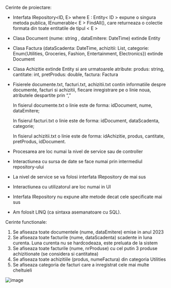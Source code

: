 Cerinte de proiectare:
- Interfata IRepository<ID, E> where E : Entity< ID > expune o singura metoda publica, IEnumerable< E > FindAll(), care returneaza o colectie formata din toate entitatile de tipul < E >
- Clasa Document (nume: string , dataEmitere: DateTime) extinde Entity <string>
- Clasa Factura (dataScadenta: DateTime, achizitii: List<Achizitie>, categorie: Enum{Utilities, Groceries, Fashion, Entertainment, Electronics}) extinde Document
- Clasa Achizitie extinde Entity <string> si are urmatoarele atribute: produs: string, cantitate: int, pretProdus: double, factura: Factura
- Fisierele documente.txt, facturi.txt, achizitii.txt contin informatiile despre documente, facturi si achizitii, fiecare inregistrare pe o linie noua, atributele despartite prin “,”
  
    In fisierul documente.txt o linie este de forma: idDocument, nume, dataEmitere;

    In fisierul facturi.txt o linie este de forma: idDocument, dataScadenta, categorie;

    In fisierul achizitii.txt o linie este de forma: idAchizitie, produs, cantitate, pretProdus, idDocument.

- Procesarea are loc numai la nivel de service sau de controller
- Interactiunea cu sursa de date se face numai prin intermediul repository-ului
- La nivel de service se va folosi interfata IRepository de mai sus
- Interactiunea cu utilizatorul are loc numai in UI
- Interfata IRepository nu expune alte metode decat cele specificate mai sus
- Am folosit LINQ (ca sintaxa asemanatoare cu SQL).

  
Cerinte functionale:

1. Se afiseaza toate documentele (nume, dataEmitere) emise in anul 2023
2. Se afiseaza toate facturile (nume, dataScadenta) scadente in luna curenta. Luna curenta nu se hardcodeaza, este preluata de la sistem
3. Se afiseaza toate facturile (nume, nrProduse) cu cel putin 3 produse achizitionate (se considera si cantitatea)
4. Se afiseaza toate achizitiile (produs, numeFactura) din categoria Utilities
5. Se afiseaza categoria de facturi care a inregistrat cele mai multe cheltuieli

![image](https://github.com/cristianamihu/UBB_Computer-Science/assets/128689630/1c720efc-df4f-45c4-b29d-5d79ef123133)
